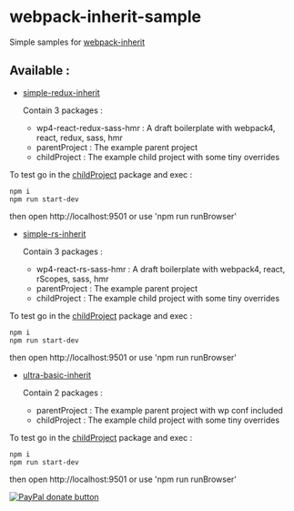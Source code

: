 # webpack-inherit-sample

Simple samples for [webpack-inherit](https://github.com/n8tz/webpack-inherit)

## Available :

-  [simple-redux-inherit](.\simple-redux-inherit)

    Contain 3 packages :

    - wp4-react-redux-sass-hmr : A draft boilerplate with webpack4, react, redux, sass, hmr
    - parentProject : The example parent project
    - childProject : The example child project with some tiny overrides

To test go in the [childProject](./simple-redux-inherit/childProject) package and exec :

    npm i
    npm run start-dev

then open http://localhost:9501 or use 'npm run runBrowser'

-  [simple-rs-inherit](.\simple-rs-inherit)

    Contain 3 packages :

    - wp4-react-rs-sass-hmr : A draft boilerplate with webpack4, react, rScopes, sass, hmr
    - parentProject : The example parent project
    - childProject : The example child project with some tiny overrides

To test go in the [childProject](./simple-rs-inherit/childProject) package and exec :

    npm i
    npm run start-dev

then open http://localhost:9501 or use 'npm run runBrowser'

-  [ultra-basic-inherit](.\ultra-basic-inherit)

    Contain 2 packages :

    - parentProject : The example parent project with wp conf included
    - childProject : The example child project with some tiny overrides

To test go in the [childProject](./ultra-basic-inherit/childProject) package and exec :

    npm i
    npm run start-dev

then open http://localhost:9501 or use 'npm run runBrowser'


<span class="badge-paypal"><a href="https://www.paypal.com/cgi-bin/webscr?cmd=_s-xclick&hosted_button_id=VWKR3TWQ2U2AC" title="Donate to this project using Paypal"><img src="https://img.shields.io/badge/paypal-donate-yellow.svg" alt="PayPal donate button" /></a></span>

